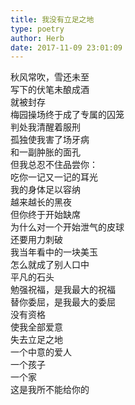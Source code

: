 ```yaml
---  
title: 我没有立足之地  
type: poetry  
author: Herb  
date: 2017-11-09 23:01:09    
---  
```

秋风常吹，雪还未至  
写下的伏笔未酿成酒  
就被封存  
梅园操场终于成了专属的囚笼  
判处我清醒着服刑    
孤独使我害了场牙病  
和一副肿胀的面孔  
但我总忍不住品尝你：  
吃你一记又一记的耳光    
我的身体足以容纳  
越来越长的黑夜  
但你终于开始缺席    
为什么对一个开始泄气的皮球  
还要用力刺破    
我当年看中的一块美玉  
怎么就成了别人口中  
平凡的石头    
勉强祝福，是我最大的祝福  
替你委屈，是我最大的委屈  
没有资格  
使我全部爱意  
失去立足之地    
一个中意的爱人  
一个孩子  
一个家  
这是我所不能给你的